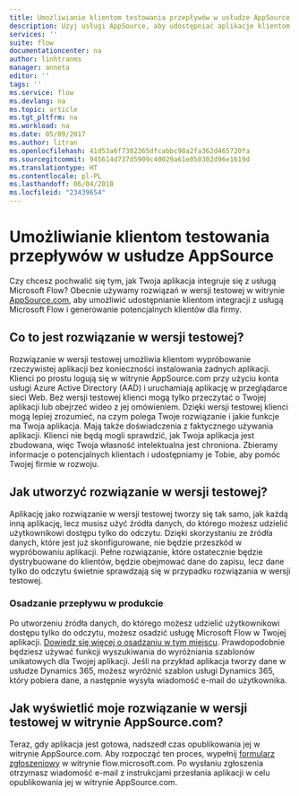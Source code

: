 ```yaml
---
title: Umożliwianie klientom testowania przepływów w usłudze AppSource | Microsoft Docs
description: Użyj usługi AppSource, aby udostępniać aplikacje klientom i generować potencjalnych klientów dla firmy.
services: ''
suite: flow
documentationcenter: na
author: linhtranms
manager: anneta
editor: ''
tags: ''
ms.service: flow
ms.devlang: na
ms.topic: article
ms.tgt_pltfrm: na
ms.workload: na
ms.date: 05/09/2017
ms.author: litran
ms.openlocfilehash: 41d53a6f7382365dfcabbc98a2fa362d465720fa
ms.sourcegitcommit: 945614d737d5909c40029a61e050302d96e1619d
ms.translationtype: HT
ms.contentlocale: pl-PL
ms.lasthandoff: 06/04/2018
ms.locfileid: "23439654"
---
```

# <a name="let-customers-test-drive-your-flows-on-appsource"></a>Umożliwianie klientom testowania przepływów w usłudze AppSource
Czy chcesz pochwalić się tym, jak Twoja aplikacja integruje się z usługą Microsoft Flow? Obecnie używamy rozwiązań w wersji testowej w witrynie [AppSource.com](https://appsource.microsoft.com), aby umożliwić udostępnianie klientom integracji z usługą Microsoft Flow i generowanie potencjalnych klientów dla firmy.

## <a name="what-is-a-test-drive-solution"></a>Co to jest rozwiązanie w wersji testowej?
Rozwiązanie w wersji testowej umożliwia klientom wypróbowanie rzeczywistej aplikacji bez konieczności instalowania żadnych aplikacji. Klienci po prostu logują się w witrynie AppSource.com przy użyciu konta usługi Azure Active Directory (AAD) i uruchamiają aplikację w przeglądarce sieci Web. Bez wersji testowej klienci mogą tylko przeczytać o Twojej aplikacji lub obejrzeć wideo z jej omówieniem. Dzięki wersji testowej klienci mogą lepiej zrozumieć, na czym polega Twoje rozwiązanie i jakie funkcje ma Twoja aplikacja. Mają także doświadczenia z faktycznego używania aplikacji. Klienci nie będą mogli sprawdzić, jak Twoja aplikacja jest zbudowana, więc Twoja własność intelektualna jest chroniona. Zbieramy informacje o potencjalnych klientach i udostępniamy je Tobie, aby pomóc Twojej firmie w rozwoju.

## <a name="how-do-i-build-a-test-drive-solution"></a>Jak utworzyć rozwiązanie w wersji testowej?
Aplikację jako rozwiązanie w wersji testowej tworzy się tak samo, jak każdą inną aplikację, lecz musisz użyć źródła danych, do którego możesz udzielić użytkownikowi dostępu tylko do odczytu. Dzięki skorzystaniu ze źródła danych, które jest już skonfigurowane, nie będzie przeszkód w wypróbowaniu aplikacji. Pełne rozwiązanie, które ostatecznie będzie dystrybuowane do klientów, będzie obejmować dane do zapisu, lecz dane tylko do odczytu świetnie sprawdzają się w przypadku rozwiązania w wersji testowej.

### <a name="embed-flow-into-your-product"></a>Osadzanie przepływu w produkcie
Po utworzeniu źródła danych, do którego możesz udzielić użytkownikowi dostępu tylko do odczytu, możesz osadzić usługę Microsoft Flow w Twojej aplikacji. [Dowiedz się więcej o osadzaniu w tym miejscu](embed-flow-dev.md). Prawdopodobnie będziesz używać funkcji wyszukiwania do wyróżniania szablonów unikatowych dla Twojej aplikacji. Jeśli na przykład aplikacja tworzy dane w usłudze Dynamics 365, możesz wyróżnić szablon usługi Dynamics 365, który pobiera dane, a następnie wysyła wiadomość e-mail do użytkownika. 

## <a name="how-do-i-list-my-test-drive-solution-on-appsourcecom"></a>Jak wyświetlić moje rozwiązanie w wersji testowej w witrynie AppSource.com?
Teraz, gdy aplikacja jest gotowa, nadszedł czas opublikowania jej w witrynie AppSource.com. Aby rozpocząć ten proces, wypełnij [formularz zgłoszeniowy](https://flow.microsoft.com/partners/get-listed/) w witrynie flow.microsoft.com. Po wysłaniu zgłoszenia otrzymasz wiadomość e-mail z instrukcjami przesłania aplikacji w celu opublikowania jej w witrynie AppSource.com.

